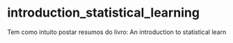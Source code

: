 # introduction_statistical_learning
Tem como intuito postar resumos do livro:
An introduction to statistical learn
